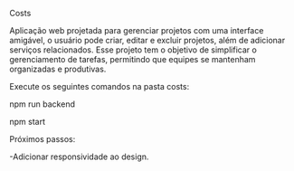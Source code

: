 Costs

Aplicação web projetada para gerenciar projetos com uma interface amigável, o usuário pode criar, editar e excluir projetos, além de adicionar serviços relacionados.
Esse projeto tem o objetivo de simplificar o gerenciamento de tarefas, permitindo que equipes se mantenham organizadas e produtivas.


Execute os seguintes comandos na pasta costs:

npm run backend

npm start


Próximos passos:

-Adicionar responsividade ao design.
